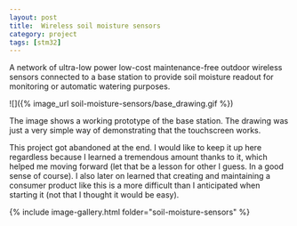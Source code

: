 ```yaml
---
layout: post
title:  Wireless soil moisture sensors
category: project
tags: [stm32]
---
```


A network of ultra-low power low-cost maintenance-free outdoor wireless sensors connected to a base station to provide soil moisture readout for monitoring or automatic watering purposes.

![]({% image_url soil-moisture-sensors/base_drawing.gif %})

The image shows a working prototype of the base station. The drawing was just a very simple way of demonstrating that the touchscreen works.

This project got abandoned at the end. I would like to keep it up here regardless because I learned a tremendous amount thanks to it, which helped me moving forward (let that be a lesson for other I guess. In a good sense of course). I also later on learned that creating and maintaining a consumer product like this is a more difficult than I anticipated when starting it (not that I thought it would be easy).


{% include image-gallery.html folder="soil-moisture-sensors" %}
